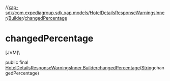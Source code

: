 //[xap-sdk](../../../../index.md)/[com.expediagroup.sdk.xap.models](../../index.md)/[HotelDetailsResponseWarningsInner](../index.md)/[Builder](index.md)/[changedPercentage](changed-percentage.md)

# changedPercentage

[JVM]\

public final [HotelDetailsResponseWarningsInner.Builder](index.md)[changedPercentage](changed-percentage.md)([String](https://docs.oracle.com/javase/8/docs/api/java/lang/String.html)changedPercentage)
